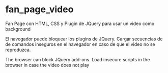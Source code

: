# fan_page_video
Fan Page con HTML, CSS y Plugin de JQuery para usar un video como background 



El navegador puede bloquear los plugins de JQuery. Cargar secuencias de de comandos inseguros en el navegador en caso de que el video
no se reproduzca.

The browser can block JQuery add-ons. Load insecure scripts in the browser in case the video does not play


